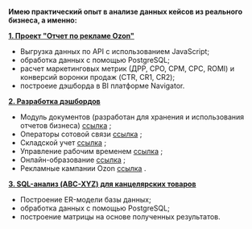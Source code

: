 **Имею практический опыт в анализе данных кейсов из реального бизнеса, а именно:**

[**1. Проект "Отчет по рекламе Ozon"**](https://github.com/Polina-Smirnova22/Date_Analysis/tree/main/Проект%20%22Отчет%20по%20рекламе%20Ozon%22)
  - Выгрузка данных по API с использованием JavaScript;
  - обработка данных с помощью PostgreSQL;
  - расчет маркетинговых метрик (ДРР, CPO, CPM, CPC, ROMI) и конверсий воронки продаж (CTR, CR1, CR2);
  - построеие дэшборда в BI платформе Navigator.

[**2. Разработка дэшбордов**](https://github.com/Polina-Smirnova22/Date_Analysis/tree/main/2.%20Дэшборды)
  - Модуль документов (разработан для хранения и использования отчетов бизнеса) [ссылка](https://github.com/Polina-Smirnova22/Date_Analysis/tree/main/2.%20Дэшборды/Модуль%20документов) ;
  - Операторы сотовой связи [ссылка](https://github.com/Polina-Smirnova22/Date_Analysis/tree/main/2.%20Дэшборды/Операторы%20сотовой%20связи) ;
  - Складской учет [ссылка](https://github.com/Polina-Smirnova22/Date_Analysis/tree/main/2.%20Дэшборды/Складской%20учет) ;
  - Управление рабочим временем [ссылка](https://github.com/Polina-Smirnova22/Date_Analysis/tree/main/2.%20Дэшборды/Управление%20рабочим%20временем) ;
  - Онлайн-образование [ссылка](https://github.com/Polina-Smirnova22/Date_Analysis/tree/main/2.%20Дэшборды/Онлайн-образование) ;
  - Рекламные кампании Ozon [ссылка](https://github.com/Polina-Smirnova22/Date_Analysis/blob/main/1.%20Проект%20%22Отчет%20по%20рекламе%20Ozon%22/6.%20Дэшборд_Рекламные%20кампании%20Ozon.png) .

[**3. SQL-анализ (ABC-XYZ) для канцелярских товаров**](https://github.com/Polina-Smirnova22/Date_Analysis/tree/main/SQL-анализ%20(ABC-XYZ)%20для%20канцелярских%20товаров)
  - Построение ER-модели базы данных;
  - обработка данных с помощью PostgreSQL;
  - построение матрицы на основе полученных результатов.


